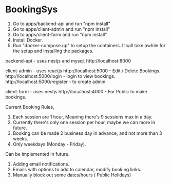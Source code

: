 # BookingSys

1. Go to apps/backend-api and run "npm install" 
2. Go to apps/client-admin and run "npm install" 
3. Go to apps/client-form and run "npm install" 
4. Install Docker.
5. Run "docker-compose up" to setup the containers. It will take awhile for the setup and installing the packages.

backend-api - uses nestjs and mysql. 
http://localhost:8000 

client-admin - uses reactjs 
http://localhost:5000 - Edit / Delete Bookings. 
http://localhost:5000/login - login to view bookings. 
http://localhost:5000/register - to create admin 

client-form - uses nestjs 
http://localhost:4000 - For Public to make bookings.

Current Booking Rules,
1. Each session are 1 hour, Meaning there's 9 sessions max in a day.
2. Currently there's only one session per hour, maybe we can more in future.
3. Booking can be made 2 business day in advance, and not more than 3 weeks.
4. Only weekdays (Monday - Friday).

Can be implemented in future.
1. Adding email notifications.
2. Emails with options to add to calendar, modify booking links.
3. Manually block out some dates/hours ( Public Holidays)
